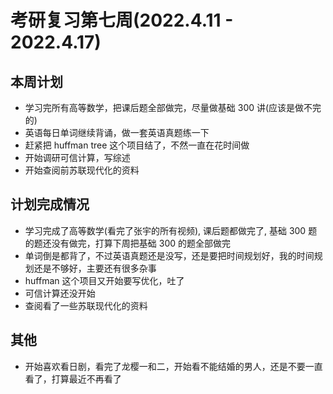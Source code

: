 # 考研复习第七周(2022.4.11 - 2022.4.17)
## 本周计划
- 学习完所有高等数学，把课后题全部做完，尽量做基础 300 讲(应该是做不完的)
- 英语每日单词继续背诵，做一套英语真题练一下
- 赶紧把 huffman tree 这个项目结了，不然一直在花时间做
- 开始调研可信计算，写综述
- 开始查阅前苏联现代化的资料

## 计划完成情况
- 学习完成了高等数学(看完了张宇的所有视频), 课后题都做完了, 基础 300 题的题还没有做完，打算下周把基础 300 的题全部做完
- 单词倒是都背了，不过英语真题还是没写，还是要把时间规划好，我的时间规划还是不够好，主要还有很多杂事
- huffman 这个项目又开始要写优化，吐了
- 可信计算还没开始
- 查阅看了一些苏联现代化的资料

## 其他
- 开始喜欢看日剧，看完了龙樱一和二，开始看不能结婚的男人，还是不要一直看了，打算最近不再看了
